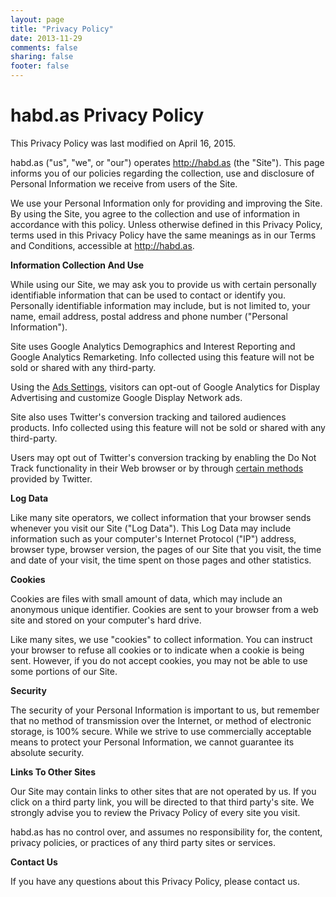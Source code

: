 ```yaml
---
layout: page
title: "Privacy Policy"
date: 2013-11-29
comments: false
sharing: false
footer: false
---
```

habd.as Privacy Policy
=========================

This Privacy Policy was last modified on April 16, 2015.

habd.as ("us", "we", or "our") operates http://habd.as (the
"Site"). This page informs you of our policies regarding the collection,
use and disclosure of Personal Information we receive from users of the
Site.

We use your Personal Information only for providing and improving the
Site. By using the Site, you agree to the collection and use of
information in accordance with this policy. Unless otherwise defined in
this Privacy Policy, terms used in this Privacy Policy have the same
meanings as in our Terms and Conditions, accessible at
http://habd.as.

**Information Collection And Use**

While using our Site, we may ask you to provide us with certain
personally identifiable information that can be used to contact or
identify you. Personally identifiable information may include, but is
not limited to, your name, email address, postal address and phone
number ("Personal Information").

Site uses Google Analytics Demographics and Interest Reporting and Google
Analytics Remarketing. Info collected using this feature will not be sold
or shared with any third-party.

Using the [Ads Settings][1], visitors can opt-out of Google Analytics
for Display Advertising and customize Google Display Network ads.

Site also uses Twitter's conversion tracking and tailored audiences
products. Info collected using this feature will not be sold
or shared with any third-party.

Users may opt out of Twitter's conversion tracking by enabling the Do Not
Track functionality in their Web browser or by through [certain methods][2]
provided by Twitter.

**Log Data**

Like many site operators, we collect information that your browser sends
whenever you visit our Site ("Log Data"). This Log Data may include
information such as your computer's Internet Protocol ("IP") address,
browser type, browser version, the pages of our Site that you visit, the
time and date of your visit, the time spent on those pages and other
statistics.

**Cookies**

Cookies are files with small amount of data, which may include an
anonymous unique identifier. Cookies are sent to your browser from a web
site and stored on your computer's hard drive.

Like many sites, we use "cookies" to collect information. You can
instruct your browser to refuse all cookies or to indicate when a cookie
is being sent. However, if you do not accept cookies, you may not be
able to use some portions of our Site.

**Security**

The security of your Personal Information is important to us, but
remember that no method of transmission over the Internet, or method of
electronic storage, is 100% secure. While we strive to use commercially
acceptable means to protect your Personal Information, we cannot
guarantee its absolute security.

**Links To Other Sites**

Our Site may contain links to other sites that are not operated by us.
If you click on a third party link, you will be directed to that third
party's site. We strongly advise you to review the Privacy Policy of
every site you visit.

habd.as has no control over, and assumes no responsibility for, the
content, privacy policies, or practices of any third party sites or
services.

**Contact Us**

If you have any questions about this Privacy Policy, please contact us.

[1]: https://www.google.com/settings/ads
[2]: https://support.twitter.com/articles/20170405
